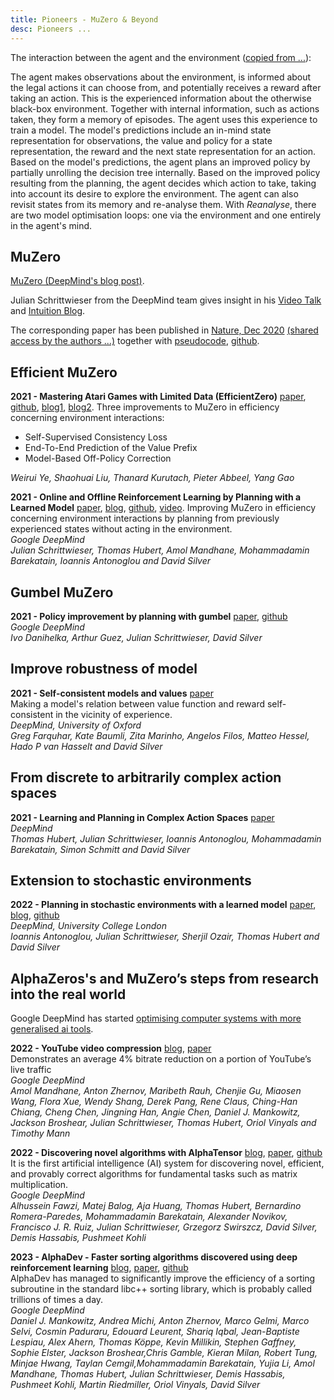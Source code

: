 ```yaml
---
title: Pioneers - MuZero & Beyond
desc: Pioneers ...
---
```


The interaction between the agent and the environment ([copied from ...](https://arxiv.org/abs/2306.03408)):
<div><object type="image/svg+xml" data="https://enpasos.ai/agent_environment.svg" width="100%"/></div>

The agent makes observations about the environment, is informed about the legal actions it can choose from, and
potentially receives a reward after taking an action. This is the experienced information about the otherwise
black-box environment. Together with internal information, such as actions taken, they form a memory of episodes.
The agent uses this experience to train a model. The model's predictions include an in-mind state representation for
observations, the value and policy for a state representation, the reward and the next state representation for an action.
Based on the model's predictions, the agent plans an improved policy by partially unrolling the decision tree internally.
Based on the improved policy resulting from the planning, the agent decides which action to take, taking into account
its desire to explore the environment. The agent can also revisit states from its memory and re-analyse them.
With _Reanalyse_, there are two model optimisation loops: one via the environment and one entirely in the agent's mind.

## MuZero

[MuZero (DeepMind's blog post)](https://deepmind.com/blog/article/muzero-mastering-go-chess-shogi-and-atari-without-rules).

Julian Schrittwieser from the DeepMind team gives insight in his [Video Talk](https://www.youtube.com/watch?v=L0A86LmH7Yw)
and [Intuition Blog](http://www.furidamu.org/blog/2020/12/22/muzero-intuition/).

The corresponding paper has been published in [Nature, Dec 2020](https://www.nature.com/articles/s41586-020-03051-4) [(shared access by the authors ...)](https://www.davidsilver.uk/publications/) together with
[pseudocode](https://www.nature.com/articles/s41586-020-03051-4), [github](https://gist.github.com/Mononofu/6c2d27ea1b3a9b3c1a293ebabed062ed).


## Efficient MuZero

**2021 - Mastering Atari Games with Limited Data (EfficientZero)**
[paper](https://proceedings.neurips.cc/paper/2021/hash/d5eca8dc3820cad9fe56a3bafda65ca1-Abstract.html),
[github](https://github.com/YeWR/EfficientZero),
[blog1](https://www.furidamu.org/blog/2021/12/04/mastering-atari-games-with-limited-data/),
[blog2](https://www.alignmentforum.org/posts/mRwJce3npmzbKfxws).
Three improvements to MuZero in efficiency concerning environment interactions:
- Self-Supervised Consistency Loss
- End-To-End Prediction of the Value Prefix
- Model-Based Off-Policy Correction

_Weirui Ye, Shaohuai Liu, Thanard Kurutach, Pieter Abbeel, Yang Gao_


**2021 - Online and Offline Reinforcement Learning by Planning with a Learned Model**
[paper](https://arxiv.org/abs/2104.06294),
[blog](https://www.furidamu.org/blog/2021/12/04/online-and-offline-reinforcement-learning-by-planning-with-a-learned-model/),
[github](https://gist.github.com/Mononofu/466dbd67031b63e8052674e2599f3970),
[video](https://www.youtube.com/watch?v=pgZhGavMHcU).
Improving MuZero in efficiency concerning environment interactions by planning from previously experienced states without acting in the environment.
<br>_Google DeepMind_
<br>_Julian Schrittwieser, Thomas Hubert, Amol Mandhane, Mohammadamin Barekatain, Ioannis Antonoglou and David Silver_

## Gumbel MuZero

**2021 - Policy improvement by planning with gumbel** [paper](https://openreview.net/forum?id=bERaNdoegnO), [github](https://github.com/deepmind/mctx)
<br>_Google DeepMind_
<br>_Ivo Danihelka, Arthur Guez, Julian Schrittwieser, David Silver_



## Improve robustness of model

**2021 - Self-consistent models and values** [paper](https://proceedings.neurips.cc/paper/2021/file/08f0efebb1c51aada9430a089a2050cc-Paper.pdf)
<br>Making a model's relation between value function and reward self-consistent in the vicinity of experience.
<br>_DeepMind, University of Oxford_
<br>_Greg Farquhar, Kate Baumli, Zita Marinho, Angelos Filos, Matteo Hessel, Hado P van Hasselt and David Silver_

## From discrete to arbitrarily complex action spaces
**2021 - Learning and Planning in Complex Action Spaces** [paper](http://proceedings.mlr.press/v139/hubert21a/hubert21a.pdf)
<br>_DeepMind_
<br>_Thomas Hubert, Julian Schrittwieser, Ioannis Antonoglou, Mohammadamin Barekatain,
Simon Schmitt and David Silver_

## Extension to stochastic environments
**2022 - Planning in stochastic environments with a learned model** [paper](https://openreview.net/pdf?id=X6D9bAHhBQ1), [blog](https://www.furidamu.org/blog/2022/05/15/planning-in-stochastic-environments-with-a-learned-model/), [github](https://gist.github.com/Mononofu/7548d8aa4bf94e12bc7eb7662fd60b56)
<br>_DeepMind, University College London_
<br>_Ioannis Antonoglou, Julian Schrittwieser, Sherjil Ozair, Thomas Hubert and David Silver_


## AlphaZeros's and MuZero’s steps from research into the real world
Google DeepMind has started [optimising computer systems with more generalised ai tools](https://www.deepmind.com/blog/optimising-computer-systems-with-more-generalised-ai-tools).

**2022 - YouTube video compression** [blog](https://deepmind.com/blog/article/MuZeros-first-step-from-research-into-the-real-world), [paper](https://storage.googleapis.com/deepmind-media/MuZero/MuZero%20with%20self-competition.pdf)
<br>Demonstrates an average 4% bitrate reduction on a portion of YouTube’s live traffic
<br>_Google DeepMind_
<br>_Amol Mandhane, Anton Zhernov, Maribeth Rauh, Chenjie Gu, Miaosen Wang,
Flora Xue, Wendy Shang, Derek Pang, Rene Claus, Ching-Han Chiang,
Cheng Chen, Jingning Han, Angie Chen, Daniel J. Mankowitz, Jackson Broshear,
Julian Schrittwieser, Thomas Hubert, Oriol Vinyals and Timothy Mann_

**2022 - Discovering novel algorithms with AlphaTensor** [blog](https://www.deepmind.com/blog/discovering-novel-algorithms-with-alphatensor), [paper](https://www.nature.com/articles/s41586-022-05172-4), [github](https://github.com/deepmind/alphatensor)
<br>It is the first artificial intelligence (AI) system for discovering novel, efficient, and provably correct algorithms for fundamental tasks such as matrix multiplication.
<br>_Google DeepMind_
<br>_Alhussein Fawzi, Matej Balog, Aja Huang, Thomas Hubert, Bernardino Romera-Paredes, Mohammadamin Barekatain, Alexander Novikov,
Francisco J. R. Ruiz, Julian Schrittwieser, Grzegorz Swirszcz, David Silver, Demis Hassabis, Pushmeet Kohli_

**2023 - AlphaDev - Faster sorting algorithms discovered using deep reinforcement learning** [blog](https://www.deepmind.com/blog/alphadev-discovers-faster-sorting-algorithms), [paper](https://www.nature.com/articles/s41586-023-06004-9), [github](https://github.com/deepmind/alphadev)
<br>AlphaDev has managed to significantly improve the efficiency of a sorting subroutine in the standard libc++ sorting library, which is probably called trillions of times a day.
<br>_Google DeepMind_
<br>_Daniel J. Mankowitz, Andrea Michi, Anton Zhernov, Marco Gelmi, Marco Selvi, Cosmin Paduraru, Edouard Leurent, Shariq Iqbal, Jean-Baptiste Lespiau, Alex Ahern, Thomas Köppe, Kevin Millikin, Stephen Gaffney, Sophie Elster, Jackson Broshear,Chris Gamble, Kieran Milan, Robert Tung, Minjae Hwang, Taylan Cemgil,Mohammadamin Barekatain, Yujia Li, Amol Mandhane, Thomas Hubert, Julian Schrittwieser, Demis Hassabis, Pushmeet Kohli, Martin Riedmiller, Oriol Vinyals, David Silver_

